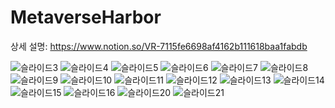 # MetaverseHarbor
상세 설명: https://www.notion.so/VR-7115fe6698af4162b111618baa1fabdb

<!--
## 🌞 VR 메타버스 항만 체험 솔루션 "~~"

[Steam Game Store Page](https://store.steampowered.com/app/2365200/Loop/ "Steam Game Store Page")  
인터랙티브 무비 형식의 게임 "Loop"입니다.
어느날 소라는 출근길에 루프에 갖히게 되고, 사용자의 선택들로 엔딩을 만들어 나갑니다.

```
- 게임 UI 
    * 메인 화면, 엔딩리스트, 진행상황차트 등
    * 루프 선택지, 뒤로가기, 타이머 등 이벤트
- 엔딩 정보, 게임 진행도 데이터 관리 
    * Json 파일 저장, 불러오기  
```
    
## 💙 시작 배경
~~~

## 💚 의의
#### 1. 
메타버스 항만 제작

#### 2. Shader Programming
~~~~

#### 3. 기술 공유
~~~~~메타버스 공간을 만들어서 해상물류 프로젝트 참여팀들에게 자유롭게 활용가능하도록 공유한 경험

## 🔨 활용 기술
`Unity`

-->


<!-- ![슬라이드1](https://user-images.githubusercontent.com/70474886/232676690-c2cdbd3a-ce76-405a-9935-920268ffaa32.PNG)
![슬라이드2](https://user-images.githubusercontent.com/70474886/232676696-c62265de-3899-4390-a2cf-9a9863d9e575.PNG) -->
![슬라이드3](https://user-images.githubusercontent.com/70474886/232676698-baaae468-335c-446b-b8b3-2facd7fb6bae.PNG)
![슬라이드4](https://user-images.githubusercontent.com/70474886/232676701-ff79cfdd-1027-4532-a846-412219b5c30a.PNG)
![슬라이드5](https://user-images.githubusercontent.com/70474886/232676705-80266ad2-fe3e-4612-8f62-d3887c855837.PNG)
![슬라이드6](https://user-images.githubusercontent.com/70474886/232676708-dc5fa978-8f1e-4acb-b73a-e441b642e976.PNG)
![슬라이드7](https://user-images.githubusercontent.com/70474886/232676711-4c3293f7-3044-4233-bf9c-05a2518a67c9.PNG)
![슬라이드8](https://user-images.githubusercontent.com/70474886/232676712-f13b1585-30fb-44d7-a313-908de596a2f5.PNG)
![슬라이드9](https://user-images.githubusercontent.com/70474886/232676714-f8fd2927-0697-487c-8f3d-66593ab9cb04.PNG)
![슬라이드10](https://user-images.githubusercontent.com/70474886/232676717-2386df1c-e77f-4d81-b7a8-ed9431142ea4.PNG)
![슬라이드11](https://user-images.githubusercontent.com/70474886/232676720-363e8749-bc8c-4d58-a163-95d7cb9ca9ae.PNG)
![슬라이드12](https://user-images.githubusercontent.com/70474886/232676725-4043644b-ee5e-43aa-8e30-39441f305021.PNG)
![슬라이드13](https://user-images.githubusercontent.com/70474886/232676730-f2f30f35-3c00-4401-af77-f11edda2c299.PNG)
![슬라이드14](https://user-images.githubusercontent.com/70474886/232676735-3df75914-6813-432e-ba7c-1395b0e335ff.PNG)
![슬라이드15](https://user-images.githubusercontent.com/70474886/232676738-338325d5-4f66-45f9-b9cf-f6c0b0b467db.PNG)
![슬라이드16](https://user-images.githubusercontent.com/70474886/232676740-a103adb9-205c-4667-9789-f8aff3c4ddef.PNG)
![슬라이드20](https://user-images.githubusercontent.com/70474886/232676743-8a04f6f9-c90e-4720-b369-9d8187d40e6a.PNG)
![슬라이드21](https://user-images.githubusercontent.com/70474886/232676684-a33fc3ae-cc90-4922-a478-ac26702f9a4e.PNG)
